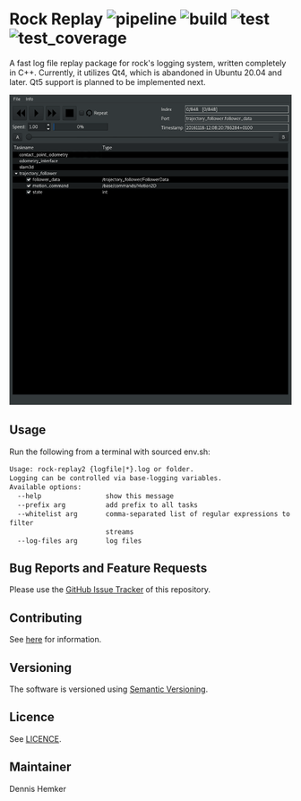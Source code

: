 # Rock Replay ![pipeline](https://git.hb.dfki.de/badge_server/rock-cpp/rock_replay/pipeline) ![build](https://git.hb.dfki.de/badge_server/rock-cpp/rock_replay/build) ![test](https://git.hb.dfki.de/badge_server/rock-cpp/rock_replay/test) ![test_coverage](https://git.hb.dfki.de/badge_server/rock-cpp/rock_replay/test_coverage)

A fast log file replay package for rock's logging system, written completely in C++. Currently, it utilizes Qt4, which is abandoned in Ubuntu 20.04 and later. Qt5 support is planned to be implemented next.

![](doc/rock_replay2.png)

## Usage
Run the following from a terminal with sourced env.sh:
```
Usage: rock-replay2 {logfile|*}.log or folder.
Logging can be controlled via base-logging variables.
Available options:
  --help                show this message
  --prefix arg          add prefix to all tasks
  --whitelist arg       comma-separated list of regular expressions to filter 
                        streams
  --log-files arg       log files
```

## Bug Reports and Feature Requests
Please use the [GitHub Issue Tracker](https://github.com/rock-cpp/rock_replay/issues) of this repository.

## Contributing
See [here](doc/CONTRIBUTING.md) for information.

## Versioning
The software is versioned using [Semantic Versioning](https://semver.org/).

## Licence
See [LICENCE](LICENCE).

## Maintainer
Dennis Hemker 




